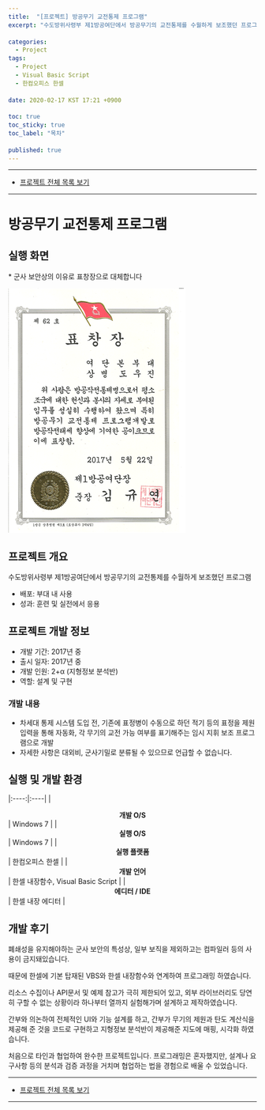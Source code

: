 ```yaml
---
title:  "[프로젝트] 방공무기 교전통제 프로그램"
excerpt: "수도방위사령부 제1방공여단에서 방공무기의 교전통제를 수월하게 보조했던 프로그램"

categories:
  - Project
tags:
  - Project
  - Visual Basic Script
  - 한컴오피스 한셀

date: 2020-02-17 KST 17:21 +0900

toc: true
toc_sticky: true
toc_label: "목차"

published: true
---
```


- - -

 - [프로젝트 전체 목록 보기](/projects)

- - -

# 방공무기 교전통제 프로그램

## 실행 화면
 \* 군사 보안상의 이유로 표창장으로 대체합니다

![](/assets/images/posts/projects/aa-control/scan.png)

## 프로젝트 개요

수도방위사령부 제1방공여단에서 방공무기의 교전통제를 수월하게 보조했던 프로그램

 - 배포: 부대 내 사용
 - 성과: 훈련 및 실전에서 응용

## 프로젝트 개발 정보

 - 개발 기간: 2017년 중
 - 출시 일자: 2017년 중
 - 개발 인원: 2+α (지형정보 분석반)
 - 역할: 설계 및 구현

### 개발 내용

 - 차세대 통제 시스템 도입 전, 기존에 표정병이 수동으로 하던 적기 등의 표정을 제원 입력을 통해 자동화, 각 무기의 교전 가능 여부를 표기해주는 임시 지휘 보조 프로그램으로 개발
 - 자세한 사항은 대외비, 군사기밀로 분류될 수 있으므로 언급할 수 없습니다.

## 실행 및 개발 환경

|:----:|:----|
| **<center>개발 O/S</center>** | Windows 7 |
| **<center>실행 O/S</center>** | Windows 7 |
| **<center>실행 플랫폼</center>** | 한컴오피스 한셀 |
| **<center>개발 언어</center>** | 한셀 내장함수, Visual Basic Script |
| **<center>에디터 / IDE</center>** | 한셀 내장 에디터 |

## 개발 후기

폐쇄성을 유지해야하는 군사 보안의 특성상, 일부 보직을 제외하고는 컴파일러 등의 사용이 금지돼있습니다.

때문에 한셀에 기본 탑재된 VBS와 한셀 내장함수와 연계하여 프로그래밍 하였습니다.

리소스 수집이나 API문서 및 예제 참고가 극히 제한되어 있고, 외부 라이브러리도 당연히 구할 수 없는 상황이라 하나부터 열까지 실험해가며 설계하고 제작하였습니다.

간부와 의논하여 전체적인 UI와 기능 설계를 하고, 간부가 무기의 제원과 탄도 계산식을 제공해 준 것을 코드로 구현하고 지형정보 분석반이 제공해준 지도에 매핑, 시각화 하였습니다.

처음으로 타인과 협업하여 완수한 프로젝트입니다. 프로그래밍은 혼자했지만, 설계나 요구사항 등의 분석과 검증 과정을 거치며 협업하는 법을 경험으로 배울 수 있었습니다.

- - -

 - [프로젝트 전체 목록 보기](/projects)

- - -